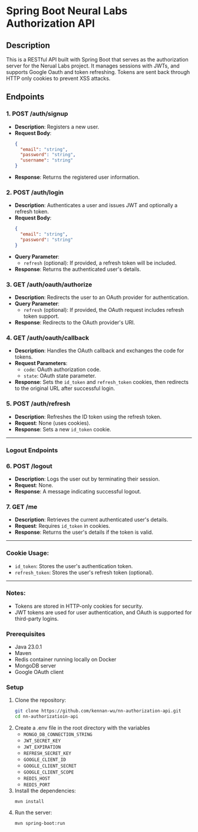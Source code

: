 # Spring Boot Neural Labs Authorization API

## Description
This is a RESTful API built with Spring Boot that serves as the authorization server for the Nerual Labs project. It manages sessions with JWTs, and supports Google Oauth and token refreshing. Tokens are sent back through HTTP only cookies to prevent XSS attacks.

## Endpoints
### 1. **POST /auth/signup**
- **Description**: Registers a new user.
- **Request Body**: 
  ```json
  {
    "email": "string",
    "password": "string",
    "username": "string"
  }
  ```
- **Response**: Returns the registered user information.
  
### 2. **POST /auth/login**
- **Description**: Authenticates a user and issues JWT and optionally a refresh token.
- **Request Body**: 
  ```json
  {
    "email": "string",
    "password": "string"
  }
  ```
- **Query Parameter**: 
  - `refresh` (optional): If provided, a refresh token will be included.
- **Response**: Returns the authenticated user's details.
  
### 3. **GET /auth/oauth/authorize**
- **Description**: Redirects the user to an OAuth provider for authentication.
- **Query Parameter**: 
  - `refresh` (optional): If provided, the OAuth request includes refresh token support.
- **Response**: Redirects to the OAuth provider's URI.
  
### 4. **GET /auth/oauth/callback**
- **Description**: Handles the OAuth callback and exchanges the code for tokens.
- **Request Parameters**: 
  - `code`: OAuth authorization code.
  - `state`: OAuth state parameter.
- **Response**: Sets the `id_token` and `refresh_token` cookies, then redirects to the original URL after successful login.

### 5. **POST /auth/refresh**
- **Description**: Refreshes the ID token using the refresh token.
- **Request**: None (uses cookies).
- **Response**: Sets a new `id_token` cookie.

---

### Logout Endpoints

### 6. **POST /logout**
- **Description**: Logs the user out by terminating their session.
- **Request**: None.
- **Response**: A message indicating successful logout.

### 7. **GET /me**
- **Description**: Retrieves the current authenticated user's details.
- **Request**: Requires `id_token` in cookies.
- **Response**: Returns the user's details if the token is valid.

--- 

### Cookie Usage:
- `id_token`: Stores the user's authentication token.
- `refresh_token`: Stores the user's refresh token (optional).

---

### Notes:
- Tokens are stored in HTTP-only cookies for security.
- JWT tokens are used for user authentication, and OAuth is supported for third-party logins.

### Prerequisites
- Java 23.0.1
- Maven
- Redis container running locally on Docker
- MongoDB server
- Google OAuth client

### Setup
1. Clone the repository:
   ```sh
   git clone https://github.com/kennan-wu/nn-authorization-api.git
   cd nn-authorizatioin-api
   ```
2. Create a .env file in the root directory with the variables
   - `MONGO_DB_CONNECTION_STRING`
   - `JWT_SECRET_KEY`
   - `JWT_EXPIRATION`
   - `REFRESH_SECRET_KEY`
   - `GOOGLE_CLIENT_ID`
   - `GOOGLE_CLIENT_SECRET`
   - `GOOGLE_CLIENT_SCOPE`
   - `REDIS_HOST`
   - `REDIS_PORT`
3. Install the dependencies:
   ```
   mvn install
   ```
4. Run the server:
   ```
   mvn spring-boot:run
   ```
   
